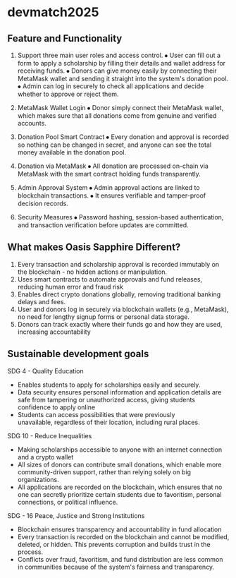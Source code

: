 # devmatch2025

## Feature and Functionality
1. Support three main user roles and access control.
⦁	User can fill out a form to apply a scholarship by filling their details and wallet address for receiving funds. 
⦁	Donors can give money easily by connecting their MetaMask wallet and sending it straight into the system's donation pool. 
⦁	Admin can log in securely to check all applications and decide whether to approve or reject them.

2. MetaMask Wallet Login
⦁	Donor simply connect their MetaMask wallet, which makes sure that all donations come from genuine and verified accounts.

3. Donation Pool Smart Contract
⦁	Every donation and approval is recorded so nothing can be changed in secret, and anyone can see the total money available in the donation pool.

4. Donation via MetaMask
⦁	All donation are processed on-chain via MetaMask with the smart contract holding funds transparently.

5. Admin Approval System
⦁	Admin approval actions are linked to blockchain transactions.
⦁	It ensures verifiable and tamper-proof decision records.

6. Security Measures
⦁	Password hashing, session-based authentication, and transaction verification before updates are committed.

## What makes Oasis Sapphire Different?
1. Every transaction and scholarship approval is recorded immutably on the blockchain - no hidden actions or manipulation. 
2. Uses smart contracts to automate approvals and fund releases, reducing human error and fraud risk 
3. Enables direct crypto donations globally, removing traditional banking delays and fees.
4. User and donors log in securely via blockchain wallets (e.g., MetaMask), no need for lengthy signup forms or personal data storage.
5. Donors can track exactly where their funds go and how they are used, increasing accountability

## Sustainable development goals
SDG 4 - Quality Education
- Enables students to apply for scholarships easily and securely.
- Data security ensures personal information and application details are safe from tampering or unauthorized access, giving students confidence to apply online
- Students can access possibilities that were previously unavailable, regardless of their location, including rural places. 

SDG 10 - Reduce Inequalities
- Making scholarships accessible to anyone with an internet connection and a crypto wallet
- All sizes of donors can contribute small donations, which enable more community-driven support, rather than relying solely on big organizations.
- All applications are recorded on the blockchain, which ensures that no one can secretly prioritize certain students due to favoritism, personal connections, or political influence.

SDG - 16 Peace, Justice and Strong Institutions
- Blockchain ensures transparency and accountability  in fund allocation
- Every transaction is recorded on the blockchain and cannot be modified, deleted, or hidden. This prevents corruption and builds trust in the process.
- Conflicts over fraud, favoritism, and fund distribution are less common in communities because of the system's fairness and transparency.
